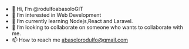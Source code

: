 - 👋 Hi, I’m @rodulfoabasoloGIT
- 👀 I’m interested in Web Development
- 🌱 I’m currently learning Nodejs,React and Laravel.
- 💞️ I’m looking to collaborate on someone who wants to collaborate with me.
- 📫 How to reach me abasolorodulfo@gmail.com

<!---
rodulfoabasoloGIT/rodulfoabasoloGIT is a ✨ special ✨ repository because its `README.md` (this file) appears on your GitHub profile.
You can click the Preview link to take a look at your changes.
--->
